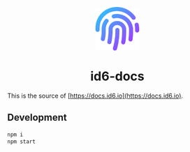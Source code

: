 <p align="center">
  <a href="https://id6.io">
    <img alt="id6-logo" src="https://raw.githubusercontent.com/id6/id6-brand/latest/logo/id6-logo-purple.svg" width="100"/>
  </a>
</p>
<h1 align="center">id6-docs</h1>

This is the source of [https://docs.id6.io](https://docs.id6.io). 

## Development

```
npm i
npm start
```

